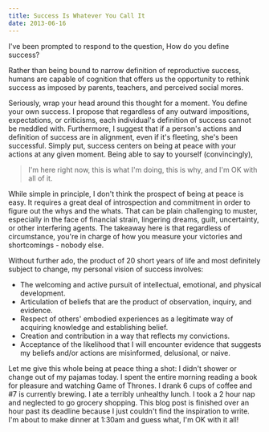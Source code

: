 ```yaml
---
title: Success Is Whatever You Call It
date: 2013-06-16
---
```


I've been prompted to respond to the question, How do you define success?

Rather than being bound to narrow definition of reproductive success, humans are
capable of cognition that offers us the opportunity to rethink success as
imposed by parents, teachers, and perceived social mores.

Seriously, wrap your head around this thought for a moment. You define your own
success. I propose that regardless of any outward impositions, expectations, or
criticisms, each individual's definition of success cannot be meddled with.
Furthermore, I suggest that if a person's actions and definition of success are
in alignment, even if it's fleeting, she's been successful. Simply put, success
centers on being at peace with your actions at any given moment. Being able to
say to yourself (convincingly),

> I'm here right now, this is what I'm doing, this is why, and I'm OK with all
of it.

While simple in principle, I don't think the prospect of being at peace is easy.
It requires a great deal of introspection and commitment in order to figure out
the whys and the whats. That can be plain challenging to muster, especially in
the face of financial strain, lingering dreams, guilt, uncertainty, or other
interfering agents. The takeaway here is that regardless of circumstance, you're
in charge of how you measure your victories and shortcomings - nobody else.

Without further ado, the product of 20 short years of life and most definitely
subject to change, my personal vision of success involves:

* The welcoming and active pursuit of intellectual, emotional, and physical
  development.
* Articulation of beliefs that are the product of observation, inquiry, and
  evidence.
* Respect of others' embodied experiences as a legitimate way of acquiring
  knowledge and establishing belief.
* Creation and contribution in a way that reflects my convictions.
* Acceptance of the likelihood that I will encounter evidence that suggests my
  beliefs and/or actions are misinformed, delusional, or naive.

Let me give this whole being at peace thing a shot: I didn't shower or change
out of my pajamas today. I spent the entire morning reading a book for pleasure
and watching Game of Thrones. I drank 6 cups of coffee and #7 is currently
brewing. I ate a terribly unhealthy lunch. I took a 2 hour nap and neglected to
go grocery shopping. This blog post is finished over an hour past its deadline
because I just couldn't find the inspiration to write. I'm about to make dinner
at 1:30am and guess what, I'm OK with it all!
